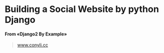# Building a Social Website by python Django
#### From &laquo;Django2 By Example&raquo;

> www.conyli.cc